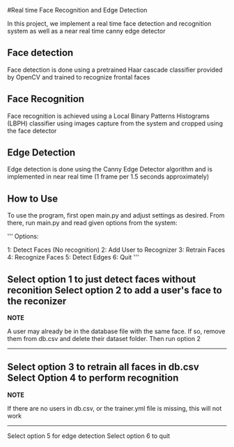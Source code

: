 #Real time Face Recognition and Edge Detection

In this project, we implement a real time face detection and recognition system
as well as a near real time canny edge detector

## Face detection
Face detection is done using a pretrained Haar cascade classifier provided by OpenCV and trained to 
recognize frontal faces

## Face Recognition
Face recognition is achieved using a Local Binary Patterns Histograms (LBPH) classifier using images
capture from the system and cropped using the face detector

## Edge Detection
Edge detection is done using the Canny Edge Detector algorithm and is implemented in near real time (1 frame per 1.5 seconds approximately)

## How to Use
To use the program, first open main.py and adjust settings as desired. From there, run main.py and read
given options from the system:

'''
Options:

1: Detect Faces (No recognition)
2: Add User to Recognizer
3: Retrain Faces
4: Recognize Faces
5: Detect Edges
6: Quit
'''

Select option 1 to just detect faces without reconition
Select option 2 to add a user's face to the reconizer
---
**NOTE**

A user may already be in the database file with the same face. If so, remove them from db.csv and delete their dataset folder. Then run option 2

---
Select option 3 to retrain all faces in db.csv
Select Option 4 to perform recognition
---
**NOTE**

If there are no users in db.csv, or the trainer.yml file is missing, this will not work

---
Select option 5 for edge detection
Select option 6 to quit